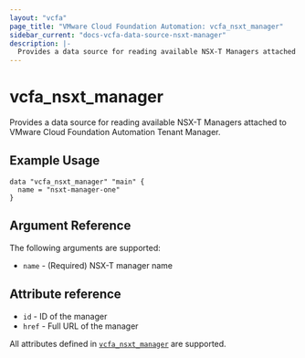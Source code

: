 ```yaml
---
layout: "vcfa"
page_title: "VMware Cloud Foundation Automation: vcfa_nsxt_manager"
sidebar_current: "docs-vcfa-data-source-nsxt-manager"
description: |-
  Provides a data source for reading available NSX-T Managers attached to VMware Cloud Foundation Automation Tenant Manager.
---
```


# vcfa\_nsxt\_manager

Provides a data source for reading available NSX-T Managers attached to VMware Cloud Foundation Automation Tenant Manager.

## Example Usage 

```hcl
data "vcfa_nsxt_manager" "main" {
  name = "nsxt-manager-one"
}
```

## Argument Reference

The following arguments are supported:

* `name` - (Required) NSX-T manager name

## Attribute reference

* `id` - ID of the manager
* `href` - Full URL of the manager

All attributes defined in
[`vcfa_nsxt_manager`](/providers/vmware/vcfa/latest/docs/resources/tm_nsxt_manager#attribute-reference)
are supported.
